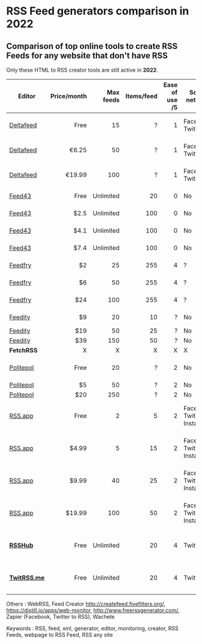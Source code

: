 # RSS Feed generators comparison in 2022

## Comparison of top online tools to create RSS Feeds for any website that don't have RSS

Only these HTML to RSS creator tools are still active in **2022**.

| Editor    | Price/month | Max feeds | Items/feed | Ease of use /5 | Social network    | Limitations |
|-----------|------------:|----------:|-----------:|---------------:|-------------------|------------- |
| [Deltafeed](https://bitreading.com/deltafeed/info/deltafeed-pricing-plans/) |        Free |        15 |          ? |              1 | Facebook, Twitter |            No backward integration |
| [Deltafeed](https://bitreading.com/deltafeed/info/deltafeed-pricing-plans/) |       €6.25 |        50 |          ? |              1 | Facebook, Twitter |            No backward integration |
| [Deltafeed](https://bitreading.com/deltafeed/info/deltafeed-pricing-plans/) |      €19.99 |       100 |          ? |              1 | Facebook, Twitter |            No backward integration |
| [Feed43](https://feed43.com/upgrade.html#personal)    |          Free |         Unlimited |          20 |              0 | No                | DIY feed creation  |
| [Feed43](https://feed43.com/upgrade.html#personal)    |          $2.5 |         Unlimited |          100 |              0 | No                | DIY feed creation |
| [Feed43](https://feed43.com/upgrade.html#personal)    |          $4.1 |         Unlimited |          100 |              0 | No                | DIY feed creation |
| [Feed43](https://feed43.com/upgrade.html#personal)    |          $7.4 |         Unlimited |          100 |              0 | No                | DIY feed creation |
| [Feedfry](https://feedfry.com/pricing)        |          $2 |         25 |          255 |              4 | ?                |          Limited config   |
| [Feedfry](https://feedfry.com/pricing)        |          $6 |         50 |          255 |              4 | ?                |          Limited config   |
| [Feedfry](https://feedfry.com/pricing)        |          $24 |         100 |          255 |              4 | ?                |          Limited config   |
| [Feedity](https://feedity.com/plans.aspx)        |          $9 |         20 |          10 |              ? | No                |          Headline + link only   |
| [Feedity](https://feedity.com/plans.aspx)        |          $19 |         50 |          25 |              ? | No                |          ?   |
| [Feedity](https://feedity.com/plans.aspx)        |          $39 |         150 |          50 |              ? | No                |          ?   |
| **FetchRSS**  |           X |         X |          X |              X | X                 |             |
| [Politepol](https://politepol.com/en/prices) |       Free | 20 |         ? |              2 | No                |            Very limited config |
| [Politepol](https://politepol.com/en/prices) |       $5 | 50 |         ? |              2 | No                |            ? |
| [Politepol](https://politepol.com/en/prices) |       $20 | 250 |         ? |              2 | No                |            ? |
| [RSS.app](https://rss.app/plans) |       Free | 2 |         5 |              2 | Facebook, Twitter, Instagram                |            Only efficient for social networks |
| [RSS.app](https://rss.app/plans) |       $4.99 | 5 |         15 |              2 | Facebook, Twitter, Instagram                |          Only efficient for social networks |
| [RSS.app](https://rss.app/plans) |       $9.99 | 40 |         25 |              2 | Facebook, Twitter, Instagram                |            Only efficient for social networks |
| [RSS.app](https://rss.app/plans) |       $19.99 | 100 |         50 |              2 | Facebook, Twitter, Instagram                |            Only efficient for social networks |
| [**RSSHub**](https://docs.rsshub.app/en/) |       Free | Unlimited |         20 |              4 | Twitter                |            Any source but I tested only Twitter. |
| [**TwitRSS.me**](http://www.twitrss.me/) |       Free | Unlimited |         20 |              4 | Twitter                |            Only Twitter but does it well. |

Others : WebRSS, Feed Creator http://createfeed.fivefilters.org/, https://distill.io/apps/web-monitor, http://www.freerssgenerator.com/, Zapier (Facebook, Twitter to RSS), Wachete

Keywords : RSS, feed, xml, generator, editor, monitoring, creator, RSS Feeds, webpage to RSS Feed, RSS any site
